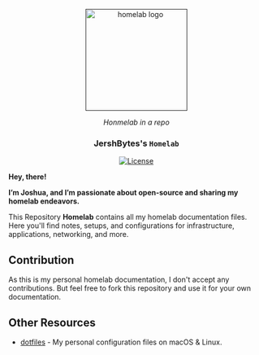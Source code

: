 <!-- Header -->
<p align="center">
  <a href="" rel="noopener">
  <img width=200px height=200px src="https://b.thumbs.redditmedia.com/Flac-ySmslzY0SE583PNA42rFbcYxLt7hqgCeUrC11s.png" alt="homelab logo"></a>
<div align="center">
<i> Honmelab in a repo </i>
</div>
</p>

<!-- Repo Info -->
<div align="center">
<h3> JershBytes's <code>Homelab</code> </h3>
<a href="/LICENSE"><img src="https://img.shields.io/badge/license-MIT-blue.svg" alt="License"></a>
</div>


<!-- Docs -->
**Hey, there!**

**I’m Joshua, and I’m passionate about open-source and sharing my homelab endeavors.**

This Repository **Homelab** contains all my homelab documentation files. Here you'll find notes, setups, and configurations for infrastructure, applications, networking, and more.

## Contribution

As this is my personal homelab documentation, I don't accept any contributions. But feel free to fork this repository and use it for your own documentation.

## Other Resources

- [dotfiles](https://github.com/coloredbytes/dotfiles) - My personal configuration files on macOS & Linux.
